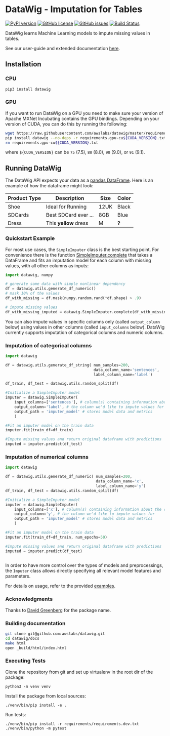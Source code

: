 DataWig - Imputation for Tables
================================

[![PyPI version](https://badge.fury.io/py/datawig.svg)](https://badge.fury.io/py/datawig.svg)
[![GitHub license](https://img.shields.io/github/license/awslabs/datawig.svg)](https://github.com/awslabs/datawig/blob/master/LICENSE)
[![GitHub issues](https://img.shields.io/github/issues/awslabs/datawig.svg)](https://github.com/awslabs/datawig/issues)
[![Build Status](https://travis-ci.org/awslabs/datawig.svg?branch=master)](https://travis-ci.org/awslabs/datawig)

DataWig learns Machine Learning models to impute missing values in tables.

See our user-guide and extended documentation [here](https://datawig.readthedocs.io/en/latest).

## Installation

### CPU
```bash
pip3 install datawig
```

### GPU
If you want to run DataWig on a GPU you need to make sure your version of Apache MXNet Incubating contains the GPU bindings.
Depending on your version of CUDA, you can do this by running the following:

```bash
wget https://raw.githubusercontent.com/awslabs/datawig/master/requirements/requirements.gpu-cu${CUDA_VERSION}.txt
pip install datawig --no-deps -r requirements.gpu-cu${CUDA_VERSION}.txt
rm requirements.gpu-cu${CUDA_VERSION}.txt
```
where `${CUDA_VERSION}` can be `75` (7.5), `80` (8.0), `90` (9.0), or `91` (9.1).

## Running DataWig
The DataWig API expects your data as a [pandas DataFrame](https://pandas.pydata.org/pandas-docs/stable/generated/pandas.DataFrame.html). Here is an example of how the dataframe might look:

|Product Type | Description           | Size | Color |
|-------------|-----------------------|------|-------|
|   Shoe      | Ideal for Running     | 12UK | Black |
| SDCards     | Best SDCard ever ...  | 8GB  | Blue  |
| Dress       | This **yellow** dress | M    | **?** |

### Quickstart Example

For most use cases, the `SimpleImputer` class is the best starting point. For convenience there is the function [SimpleImputer.complete](https://datawig.readthedocs.io/en/latest/source/API.html#datawig.simple_imputer.SimpleImputer.complete) that takes a DataFrame and fits an imputation model for each column with missing values, with all other columns as inputs:

```python
import datawig, numpy

# generate some data with simple nonlinear dependency
df = datawig.utils.generate_df_numeric() 
# mask 10% of the values
df_with_missing = df.mask(numpy.random.rand(*df.shape) > .9)

# impute missing values
df_with_missing_imputed = datawig.SimpleImputer.complete(df_with_missing)

```

You can also impute values in specific columns only (called `output_column` below) using values in other columns (called `input_columns` below). DataWig currently supports imputation of categorical columns and numeric columns.

### Imputation of categorical columns

```python
import datawig

df = datawig.utils.generate_df_string( num_samples=200, 
                                       data_column_name='sentences', 
                                       label_column_name='label')

df_train, df_test = datawig.utils.random_split(df)

#Initialize a SimpleImputer model
imputer = datawig.SimpleImputer(
    input_columns=['sentences'], # column(s) containing information about the column we want to impute
    output_column='label', # the column we'd like to impute values for
    output_path = 'imputer_model' # stores model data and metrics
    )

#Fit an imputer model on the train data
imputer.fit(train_df=df_train)

#Impute missing values and return original dataframe with predictions
imputed = imputer.predict(df_test)
```

### Imputation of numerical columns

```python
import datawig

df = datawig.utils.generate_df_numeric( num_samples=200, 
                                        data_column_name='x', 
                                        label_column_name='y')         
df_train, df_test = datawig.utils.random_split(df)

#Initialize a SimpleImputer model
imputer = datawig.SimpleImputer(
    input_columns=['x'], # column(s) containing information about the column we want to impute
    output_column='y', # the column we'd like to impute values for
    output_path = 'imputer_model' # stores model data and metrics
    )

#Fit an imputer model on the train data
imputer.fit(train_df=df_train, num_epochs=50)

#Impute missing values and return original dataframe with predictions
imputed = imputer.predict(df_test)
             
```

In order to have more control over the types of models and preprocessings, the `Imputer` class allows directly specifying all relevant model features and parameters. 

For details on usage, refer to the provided [examples](./examples).

### Acknowledgments
Thanks to [David Greenberg](https://github.com/dgreenberg) for the package name.

### Building documentation

```bash
git clone git@github.com:awslabs/datawig.git
cd datawig/docs
make html
open _build/html/index.html
```


### Executing Tests

Clone the repository from git and set up virtualenv in the root dir of the package:

```
python3 -m venv venv
```

Install the package from local sources:

```
./venv/bin/pip install -e .
```

Run tests:

```
./venv/bin/pip install -r requirements/requirements.dev.txt
./venv/bin/python -m pytest
```
